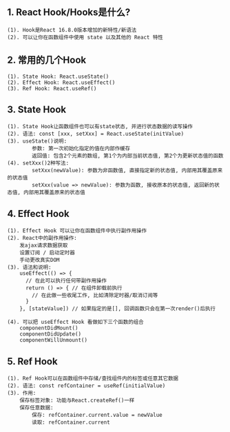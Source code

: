 ## 1. React Hook/Hooks是什么?
    (1). Hook是React 16.8.0版本增加的新特性/新语法
    (2). 可以让你在函数组件中使用 state 以及其他的 React 特性

## 2. 常用的几个Hook
    (1). State Hook: React.useState()
    (2). Effect Hook: React.useEffect()
    (3). Ref Hook: React.useRef()

## 3. State Hook
    (1). State Hook让函数组件也可以有state状态, 并进行状态数据的读写操作
    (2). 语法: const [xxx, setXxx] = React.useState(initValue)  
    (3). useState()说明:
            参数: 第一次初始化指定的值在内部作缓存
            返回值: 包含2个元素的数组, 第1个为内部当前状态值, 第2个为更新状态值的函数
    (4). setXxx()2种写法:
            setXxx(newValue): 参数为非函数值, 直接指定新的状态值, 内部用其覆盖原来的状态值
            setXxx(value => newValue): 参数为函数, 接收原本的状态值, 返回新的状态值, 内部用其覆盖原来的状态值

## 4. Effect Hook
    (1). Effect Hook 可以让你在函数组件中执行副作用操作
    (2). React中的副作用操作:
        发ajax请求数据获取
        设置订阅 / 启动定时器
        手动更改真实DOM
    (3). 语法和说明: 
        useEffect(() => { 
          // 在此可以执行任何带副作用操作
          return () => { // 在组件卸载前执行
            // 在此做一些收尾工作, 比如清除定时器/取消订阅等
          }
        }, [stateValue]) // 如果指定的是[], 回调函数只会在第一次render()后执行
        
    (4). 可以把 useEffect Hook 看做如下三个函数的组合
        componentDidMount()
        componentDidUpdate()
        componentWillUnmount() 

## 5. Ref Hook
    (1). Ref Hook可以在函数组件中存储/查找组件内的标签或任意其它数据
    (2). 语法: const refContainer = useRef(initialValue)
    (3). 作用:
        保存标签对象: 功能与React.createRef()一样
        保存任意数据: 
            保存: refContainer.current.value = newValue
            读取: refContainer.current